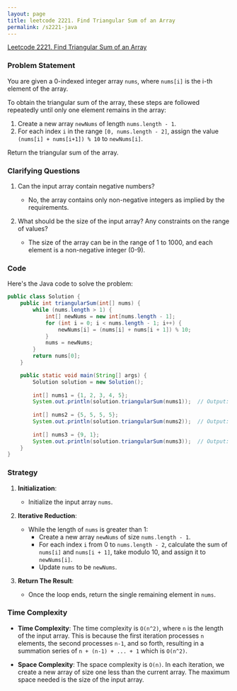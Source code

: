 ```yaml
---
layout: page
title: leetcode 2221. Find Triangular Sum of an Array
permalink: /s2221-java
---
```

[Leetcode 2221. Find Triangular Sum of an Array](https://algoadvance.github.io/algoadvance/l2221)
### Problem Statement

You are given a 0-indexed integer array `nums`, where `nums[i]` is the i-th element of the array.

To obtain the triangular sum of the array, these steps are followed repeatedly until only one element remains in the array:
1. Create a new array `newNums` of length `nums.length - 1`.
2. For each index `i` in the range `[0, nums.length - 2]`, assign the value `(nums[i] + nums[i+1]) % 10` to `newNums[i]`.

Return the triangular sum of the array.

### Clarifying Questions

1. Can the input array contain negative numbers?
   - No, the array contains only non-negative integers as implied by the requirements.

2. What should be the size of the input array? Any constraints on the range of values?
   - The size of the array can be in the range of 1 to 1000, and each element is a non-negative integer (0-9).

### Code

Here's the Java code to solve the problem:

```java
public class Solution {
    public int triangularSum(int[] nums) {
        while (nums.length > 1) {
            int[] newNums = new int[nums.length - 1];
            for (int i = 0; i < nums.length - 1; i++) {
                newNums[i] = (nums[i] + nums[i + 1]) % 10;
            }
            nums = newNums;
        }
        return nums[0];
    }

    public static void main(String[] args) {
        Solution solution = new Solution();
        
        int[] nums1 = {1, 2, 3, 4, 5};
        System.out.println(solution.triangularSum(nums1));  // Output: 8
        
        int[] nums2 = {5, 5, 5, 5};
        System.out.println(solution.triangularSum(nums2));  // Output: 0
        
        int[] nums3 = {9, 1};
        System.out.println(solution.triangularSum(nums3));  // Output: 0
    }
}
```

### Strategy

1. **Initialization**:
    - Initialize the input array `nums`.

2. **Iterative Reduction**:
    - While the length of `nums` is greater than 1:
        - Create a new array `newNums` of size `nums.length - 1`.
        - For each index `i` from 0 to `nums.length - 2`, calculate the sum of `nums[i]` and `nums[i + 1]`, take modulo 10, and assign it to `newNums[i]`.
        - Update `nums` to be `newNums`.

3. **Return The Result**:
    - Once the loop ends, return the single remaining element in `nums`.

### Time Complexity

- **Time Complexity**: The time complexity is `O(n^2)`, where `n` is the length of the input array. This is because the first iteration processes `n` elements, the second processes `n-1`, and so forth, resulting in a summation series of `n + (n-1) + ... + 1` which is `O(n^2)`.

- **Space Complexity**: The space complexity is `O(n)`. In each iteration, we create a new array of size one less than the current array. The maximum space needed is the size of the input array.